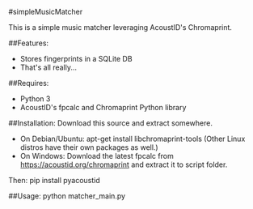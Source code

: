 #simpleMusicMatcher

This is a simple music matcher leveraging AcoustID's Chromaprint.

##Features:
- Stores fingerprints in a SQLite DB
- That's all really...

##Requires:
- Python 3
- AcoustID's fpcalc and Chromaprint Python library

##Installation:
Download this source and extract somewhere.

- On Debian/Ubuntu: apt-get install libchromaprint-tools (Other Linux distros have their own packages as well.)
- On Windows: Download the latest fpcalc from https://acoustid.org/chromaprint and extract it to script folder.

Then: pip install pyacoustid

##Usage:
python matcher_main.py <path to your music library>

